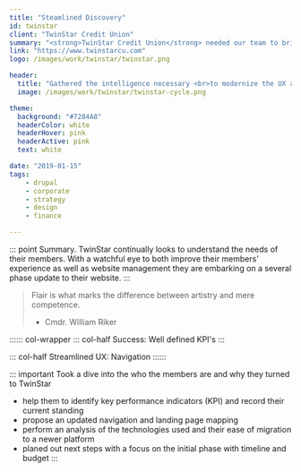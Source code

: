 ```yaml
---
title: "Steamlined Discovery"
id: twinstar
client: "TwinStar Credit Union"
summary: "<strong>TwinStar Credit Union</strong> needed our team to bring their user research together with our technical recommendations to plan out the evolution of their site."
link: "https://www.twinstarcu.com"
logo: /images/work/twinstar/twinstar.png

header:
  title: "Gathered the intelligence necessary <br>to modernize the UX and scalability <br>of their site"
  image: /images/work/twinstar/twinstar-cycle.png

theme:
  background: "#7284A8"
  headerColor: white
  headerHover: pink
  headerActive: pink
  text: white

date: "2019-01-15"
tags:
    - drupal
    - corporate
    - strategy
    - design
    - finance

---
```


::: point Summary.
TwinStar continually looks to understand the needs of their members. With a watchful eye to both improve their members’ experience as well as website management they are embarking on a several phase update to their website. 
:::

> Flair is what marks the difference between artistry and mere competence.
> - Cmdr. William Riker

:::::: col-wrapper
::: col-half Success:
Well defined KPI's
:::

::: col-half Streamlined UX:
Navigation
::::::

::: important Took a dive into the who the members are and why they turned to TwinStar
- help them to identify key performance indicators (KPI) and record their current standing
- propose an updated navigation and landing page mapping
- perform an analysis of the technologies used and their ease of migration to a newer platform
- planed out next steps with a focus on the initial phase with timeline and budget
:::


